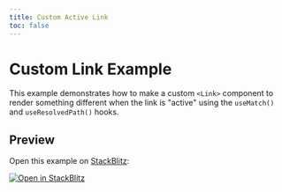 ```yaml
---
title: Custom Active Link
toc: false
---
```


# Custom Link Example

This example demonstrates how to make a custom `<Link>` component to render something different when the link is "active" using the `useMatch()` and `useResolvedPath()` hooks.

## Preview

Open this example on [StackBlitz](https://stackblitz.com):

[![Open in StackBlitz](https://developer.stackblitz.com/img/open_in_stackblitz.svg)](https://stackblitz.com/github/khulnasoft/react-bridging/tree/main/examples/custom-link?file=src/App.tsx)
